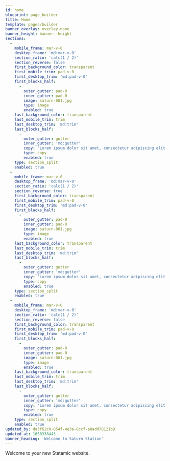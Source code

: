 ```yaml
---
id: home
blueprint: page_builder
title: Home
template: pages/builder
banner_overlay: overlay-none
banner_height: banner--height
sections:
  -
    mobile_frame: mar-v-0
    desktop_frame: 'md:mar-v-0'
    section_ratio: 'calc(1 / 2)'
    section_reverse: false
    first_background_color: transparent
    first_mobile_trim: pad-v-0
    first_desktop_trim: 'md:pad-v-0'
    first_blocks_half:
      -
        outer_gutter: pad-0
        inner_gutter: pad-0
        image: saturn-001.jpg
        type: image
        enabled: true
    last_background_color: transparent
    last_mobile_trim: trim
    last_desktop_trim: 'md:trim'
    last_blocks_half:
      -
        outer_gutter: gutter
        inner_gutter: 'md:gutter'
        copy: 'Lorem ipsum dolor sit amet, consectetur adipiscing elit. Mauris sagittis leo eu ex blandit placerat eu at est. Vivamus turpis ante, ullamcorper vitae bibendum at, pellentesque eget ligula. Phasellus tempor ultricies enim, eu dignissim mi hendrerit id.'
        type: copy
        enabled: true
    type: section_split
    enabled: true
  -
    mobile_frame: mar-v-0
    desktop_frame: 'md:mar-v-0'
    section_ratio: 'calc(1 / 2)'
    section_reverse: true
    first_background_color: transparent
    first_mobile_trim: pad-v-0
    first_desktop_trim: 'md:pad-v-0'
    first_blocks_half:
      -
        outer_gutter: pad-0
        inner_gutter: pad-0
        image: saturn-001.jpg
        type: image
        enabled: true
    last_background_color: transparent
    last_mobile_trim: trim
    last_desktop_trim: 'md:trim'
    last_blocks_half:
      -
        outer_gutter: gutter
        inner_gutter: 'md:gutter'
        copy: 'Lorem ipsum dolor sit amet, consectetur adipiscing elit. Mauris sagittis leo eu ex blandit placerat eu at est. Vivamus turpis ante, ullamcorper vitae bibendum at, pellentesque eget ligula. Phasellus tempor ultricies enim, eu dignissim mi hendrerit id.'
        type: copy
        enabled: true
    type: section_split
    enabled: true
  -
    mobile_frame: mar-v-0
    desktop_frame: 'md:mar-v-0'
    section_ratio: 'calc(1 / 2)'
    section_reverse: false
    first_background_color: transparent
    first_mobile_trim: pad-v-0
    first_desktop_trim: 'md:pad-v-0'
    first_blocks_half:
      -
        outer_gutter: pad-0
        inner_gutter: pad-0
        image: saturn-001.jpg
        type: image
        enabled: true
    last_background_color: transparent
    last_mobile_trim: trim
    last_desktop_trim: 'md:trim'
    last_blocks_half:
      -
        outer_gutter: gutter
        inner_gutter: 'md:gutter'
        copy: 'Lorem ipsum dolor sit amet, consectetur adipiscing elit. Mauris sagittis leo eu ex blandit placerat eu at est. Vivamus turpis ante, ullamcorper vitae bibendum at, pellentesque eget ligula. Phasellus tempor ultricies enim, eu dignissim mi hendrerit id.'
        type: copy
        enabled: true
    type: section_split
    enabled: true
updated_by: da3f62c0-854f-4e3a-8ccf-a8add78121b9
updated_at: 1650338443
banner_heading: 'Welcome to Saturn Station'
---
```

Welcome to your new Statamic website.
